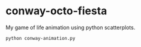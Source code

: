 # conway-octo-fiesta
My game of life animation using python scatterplots.

    python conway-animation.py 
